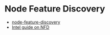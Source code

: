 # Node Feature Discovery
- [node-feature-discovery](https://github.com/kubernetes-sigs/node-feature-discovery)
- [Intel guide on NFD](https://builders.intel.com/docs/networkbuilders/node-feature-discovery-application-note.pdf)
